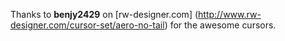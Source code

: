 Thanks to **benjy2429** on [rw-designer.com] (http://www.rw-designer.com/cursor-set/aero-no-tail) for the awesome cursors.
